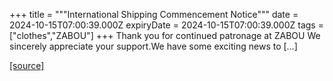 +++
title = """International Shipping Commencement Notice"""
date = 2024-10-15T07:00:39.000Z
expiryDate = 2024-10-15T07:00:39.000Z
tags = ["clothes","ZABOU"]
+++
Thank you for continued patronage at ZABOU We sincerely appreciate your support.We have some exciting news to \[…\]

[[source]](https://zabou.org/2024/10/15/310065/)
